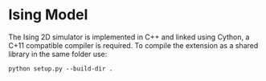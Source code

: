 # Ising Model

The Ising 2D simulator is implemented in C++ and linked using Cython, a C+11 compatible compiler is required. To compile the extension as a shared library in the same folder use:

    python setup.py --build-dir .

